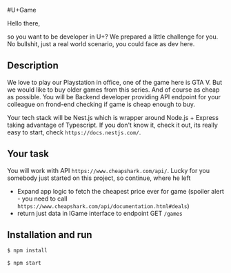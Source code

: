 #U+Game

Hello there,

so you want to be developer in U+? We prepared a little challenge for you. No bullshit, just a real world scenario, you could face as dev here.


## Description
We love to play our Playstation in office, one of the game here is GTA V. But we would like to buy older games from this series. And of course as cheap as possible.
You will be Backend developer providing API endpoint for your colleague on frond-end checking if game is cheap enough to buy.

Your tech stack will be Nest.js which is wrapper around Node.js + Express taking advantage of Typescript. If you don't know it, check it out, its really easy to start, check `https://docs.nestjs.com/`.

## Your task
You will work with API `https://www.cheapshark.com/api/`. Lucky for you somebody just started on this project, so continue, where he left
- Expand app logic to fetch the cheapest price ever for game (spoiler alert - you need to call `https://www.cheapshark.com/api/documentation.html#deals`)
- return just data in IGame interface to endpoint GET `/games`
## Installation and run

```bash
$ npm install
```
```bash
$ npm start
```
